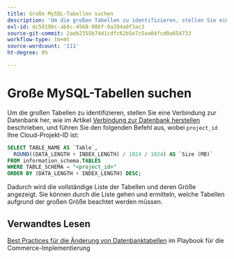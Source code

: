 ```yaml
---
title: Große MySQL-Tabellen suchen
description: 'Um die großen Tabellen zu identifizieren, stellen Sie eine Verbindung zur Datenbank her, wie im Artikel [Verbindung zur Datenbank herstellen](https://experienceleague.adobe.com/en/docs/commerce-cloud-service/user-guide/configure/service/mysql#connect-to-the-database) beschrieben, und führen Sie den folgenden Befehl aus, wobei "project_id"Ihre Cloud-Projekt-ID ist:'
exl-id: dc5019bc-ab6c-4568-986f-0a294a0f3ac3
source-git-commit: 2aeb2355b74d1cdfc62b5e7c5aa04fcd0a654733
workflow-type: tm+mt
source-wordcount: '111'
ht-degree: 0%

---
```


# Große MySQL-Tabellen suchen

Um die großen Tabellen zu identifizieren, stellen Sie eine Verbindung zur Datenbank her, wie im Artikel [Verbindung zur Datenbank herstellen](https://experienceleague.adobe.com/en/docs/commerce-cloud-service/user-guide/configure/service/mysql#connect-to-the-database) beschrieben, und führen Sie den folgenden Befehl aus, wobei `project_id` Ihre Cloud-Projekt-ID ist:

```sql
SELECT TABLE_NAME AS `Table`,
  ROUND((DATA_LENGTH + INDEX_LENGTH) / 1024 / 1024) AS `Size (MB)`
FROM information_schema.TABLES
WHERE TABLE_SCHEMA = "<project_id>"
ORDER BY (DATA_LENGTH + INDEX_LENGTH) DESC;
```

Dadurch wird die vollständige Liste der Tabellen und deren Größe angezeigt. Sie können durch die Liste gehen und ermitteln, welche Tabellen aufgrund der großen Größe beachtet werden müssen.

## Verwandtes Lesen

[Best Practices für die Änderung von Datenbanktabellen](https://experienceleague.adobe.com/en/docs/commerce-operations/implementation-playbook/best-practices/development/modifying-core-and-third-party-tables#why-adobe-recommends-avoiding-modifications) im Playbook für die Commerce-Implementierung
